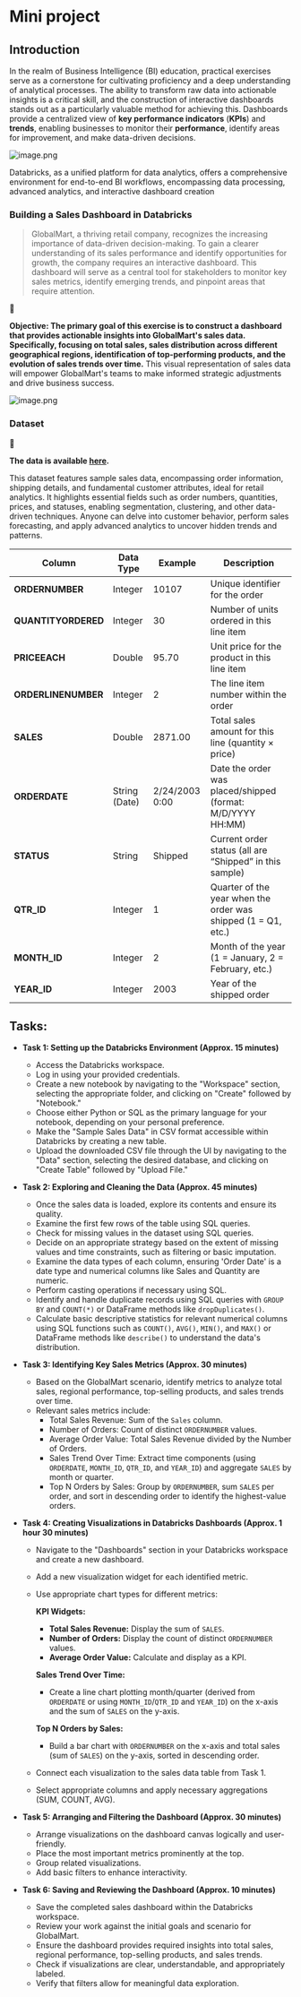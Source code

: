 # Mini project

## **Introduction**

In the realm of Business Intelligence (BI) education, practical exercises serve as a cornerstone for cultivating proficiency and a deep understanding of analytical processes. The ability to transform raw data into actionable insights is a critical skill, and the construction of interactive dashboards stands out as a particularly valuable method for achieving this. Dashboards provide a centralized view of **key performance indicators** (**KPIs**) and **trends**, enabling businesses to monitor their **performance**, identify areas for improvement, and make data-driven decisions. 

![image.png](attachment:94fed7c3-b317-44f4-bd81-8e9f1a5f02e3:image.png)

Databricks, as a unified platform for data analytics, offers a comprehensive environment for end-to-end BI workflows, encompassing data processing, advanced analytics, and interactive dashboard creation 

### **Building a Sales Dashboard in Databricks**

> GlobalMart, a thriving retail company, recognizes the increasing importance of data-driven decision-making. To gain a clearer understanding of its sales performance and identify opportunities for growth, the company requires an interactive dashboard. This dashboard will serve as a central tool for stakeholders to monitor key sales metrics, identify emerging trends, and pinpoint areas that require attention.
> 

<aside>
🎯

**Objective: The primary goal of this exercise is to construct a dashboard that provides actionable insights into GlobalMart's sales data. Specifically, focusing on total sales, sales distribution across different geographical regions, identification of top-performing products, and the evolution of sales trends over time.** This visual representation of sales data will empower GlobalMart's teams to make informed strategic adjustments and drive business success.

</aside>

![image.png](attachment:ec2c39ce-727b-4570-b91c-e9ceb4ce560d:image.png)

### **Dataset**

<aside>
📌

**The data is available [here](https://drive.google.com/file/d/1qGDWRrHRgl126NcH69HKdTXbNf8Gnuih/view?usp=drive_link).**

This dataset features sample sales data, encompassing order information, shipping details, and fundamental customer attributes, ideal for retail analytics. It highlights essential fields such as order numbers, quantities, prices, and statuses, enabling segmentation, clustering, and other data-driven techniques. Anyone can delve into customer behavior, perform sales forecasting, and apply advanced analytics to uncover hidden trends and patterns.

</aside>

| **Column** | **Data Type** | **Example** | **Description** |
| --- | --- | --- | --- |
| **ORDERNUMBER** | Integer | 10107 | Unique identifier for the order |
| **QUANTITYORDERED** | Integer | 30 | Number of units ordered in this line item |
| **PRICEEACH** | Double | 95.70 | Unit price for the product in this line item |
| **ORDERLINENUMBER** | Integer | 2 | The line item number within the order |
| **SALES** | Double | 2871.00 | Total sales amount for this line (quantity × price) |
| **ORDERDATE** | String (Date) | 2/24/2003 0:00 | Date the order was placed/shipped (format: M/D/YYYY HH:MM) |
| **STATUS** | String | Shipped | Current order status (all are “Shipped” in this sample) |
| **QTR_ID** | Integer | 1 | Quarter of the year when the order was shipped (1 = Q1, etc.) |
| **MONTH_ID** | Integer | 2 | Month of the year (1 = January, 2 = February, etc.) |
| **YEAR_ID** | Integer | 2003 | Year of the shipped order |

## **Tasks:**

- **Task 1: Setting up the Databricks Environment (Approx. 15 minutes)**
    - Access the Databricks workspace.
    - Log in using your provided credentials.
    - Create a new notebook by navigating to the "Workspace" section, selecting the appropriate folder, and clicking on "Create" followed by "Notebook."
    - Choose either Python or SQL as the primary language for your notebook, depending on your personal preference.
    - Make the "Sample Sales Data" in CSV format accessible within Databricks by creating a new table.
    - Upload the downloaded CSV file through the UI by navigating to the "Data" section, selecting the desired database, and clicking on "Create Table" followed by "Upload File."
    
- **Task 2: Exploring and Cleaning the Data (Approx. 45 minutes)**
    - Once the sales data is loaded, explore its contents and ensure its quality.
    - Examine the first few rows of the table using SQL queries.
    - Check for missing values in the dataset using SQL queries.
    - Decide on an appropriate strategy based on the extent of missing values and time constraints, such as filtering or basic imputation.
    - Examine the data types of each column, ensuring 'Order Date' is a date type and numerical columns like Sales and Quantity are numeric.
    - Perform casting operations if necessary using SQL.
    - Identify and handle duplicate records using SQL queries with `GROUP BY` and `COUNT(*)` or DataFrame methods like `dropDuplicates()`.
    - Calculate basic descriptive statistics for relevant numerical columns using SQL functions such as `COUNT()`, `AVG()`, `MIN()`, and `MAX()` or DataFrame methods like `describe()` to understand the data's distribution.
    
- **Task 3: Identifying Key Sales Metrics (Approx. 30 minutes)**
    - Based on the GlobalMart scenario, identify metrics to analyze total sales, regional performance, top-selling products, and sales trends over time.
    - Relevant sales metrics include:
        - Total Sales Revenue: Sum of the `Sales` column.
        - Number of Orders: Count of distinct `ORDERNUMBER` values.
        - Average Order Value: Total Sales Revenue divided by the Number of Orders.
        - Sales Trend Over Time: Extract time components (using `ORDERDATE`, `MONTH_ID`, `QTR_ID`, and `YEAR_ID`) and aggregate `SALES` by month or quarter.
        - Top N Orders by Sales: Group by `ORDERNUMBER`, sum `SALES` per order, and sort in descending order to identify the highest-value orders.
        
- **Task 4: Creating Visualizations in Databricks Dashboards (Approx. 1 hour 30 minutes)**
    - Navigate to the "Dashboards" section in your Databricks workspace and create a new dashboard.
    - Add a new visualization widget for each identified metric.
    - Use appropriate chart types for different metrics:
        
        **KPI Widgets:**
        
        - **Total Sales Revenue:** Display the sum of `SALES`.
        - **Number of Orders:** Display the count of distinct `ORDERNUMBER` values.
        - **Average Order Value:** Calculate and display as a KPI.
        
        **Sales Trend Over Time:**
        
        - Create a line chart plotting month/quarter (derived from `ORDERDATE` or using `MONTH_ID`/`QTR_ID` and `YEAR_ID`) on the x-axis and the sum of `SALES` on the y-axis.
        
        **Top N Orders by Sales:**
        
        - Build a bar chart with `ORDERNUMBER` on the x-axis and total sales (sum of `SALES`) on the y-axis, sorted in descending order.
    - Connect each visualization to the sales data table from Task 1.
    - Select appropriate columns and apply necessary aggregations (SUM, COUNT, AVG).
    
- **Task 5: Arranging and Filtering the Dashboard (Approx. 30 minutes)**
    - Arrange visualizations on the dashboard canvas logically and user-friendly.
    - Place the most important metrics prominently at the top.
    - Group related visualizations.
    - Add basic filters to enhance interactivity.

- **Task 6: Saving and Reviewing the Dashboard (Approx. 10 minutes)**
    - Save the completed sales dashboard within the Databricks workspace.
    - Review your work against the initial goals and scenario for GlobalMart.
    - Ensure the dashboard provides required insights into total sales, regional performance, top-selling products, and sales trends.
    - Check if visualizations are clear, understandable, and appropriately labeled.
    - Verify that filters allow for meaningful data exploration.
